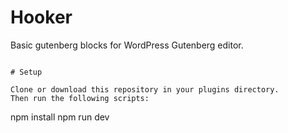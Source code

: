 # Hooker

Basic gutenberg blocks for WordPress Gutenberg editor.
```

# Setup

Clone or download this repository in your plugins directory.
Then run the following scripts:

```
npm install
npm run dev
```
